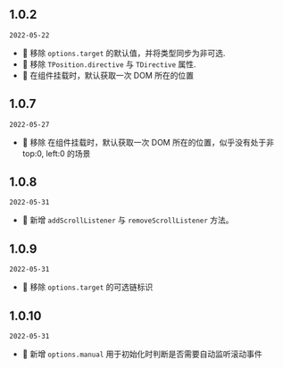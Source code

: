 ## 1.0.2

`2022-05-22`

- 🐞 移除 `options.target` 的默认值，并将类型同步为非可选.
- 🐞 移除 `TPosition.directive` 与 `TDirective` 属性.
- 💄 在组件挂载时，默认获取一次 DOM 所在的位置

## 1.0.7

`2022-05-27`

- 🐞 移除 在组件挂载时，默认获取一次 DOM 所在的位置，似乎没有处于非 top:0, left:0 的场景

## 1.0.8

`2022-05-31`

- 💄 新增 `addScrollListener` 与 `removeScrollListener` 方法。

## 1.0.9

`2022-05-31`

- 🐞 移除 `options.target` 的可选链标识

## 1.0.10

`2022-05-31`

- 💄 新增 `options.manual` 用于初始化时判断是否需要自动监听滚动事件